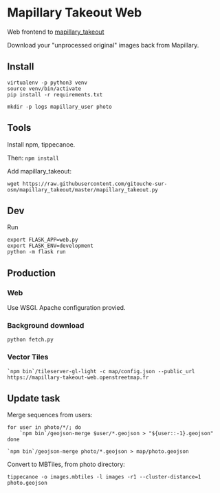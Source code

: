 # Mapillary Takeout Web

Web frontend to [mapillary_takeout](https://github.com/gitouche-sur-osm/mapillary_takeout)

Download your "unprocessed original" images back from Mapillary.

## Install

```
virtualenv -p python3 venv
source venv/bin/activate
pip install -r requirements.txt
```

```
mkdir -p logs mapillary_user photo
```

## Tools

Install npm, tippecanoe.

Then:
``
npm install
``

Add mapillary_takeout:
```
wget https://raw.githubusercontent.com/gitouche-sur-osm/mapillary_takeout/master/mapillary_takeout.py
```

## Dev

Run

```
export FLASK_APP=web.py
export FLASK_ENV=development
python -m flask run
```

## Production

### Web

Use WSGI. Apache configuration provied.

### Background download

```
python fetch.py
```

### Vector Tiles

```
`npm bin`/tileserver-gl-light -c map/config.json --public_url https://mapillary-takeout-web.openstreetmap.fr
```

## Update task

Merge sequences from users:
```
for user in photo/*/; do
    `npm bin`/geojson-merge $user/*.geojson > "${user::-1}.geojson"
done

`npm bin`/geojson-merge photo/*.geojson > map/photo.geojson
```

Convert to MBTiles, from photo directory:
```
tippecanoe -o images.mbtiles -l images -r1 --cluster-distance=1 photo.geojson
```
